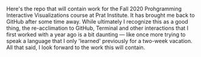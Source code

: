 Here's the repo that will contain work for the Fall 2020 Prohgramming Interactive Visualizations course at Prat Institute. It has brought me back to GitHub after some time away. 
While ultimately I recognize this as a good thing, the re-acclimation to GitHub, Terminal and other interactions that I first worked with a year ago is a bit daunting — like once more trying to speak a language that I only 'learned' previously for a two-week vacation.
All that said, I look forward to the work this will contain.
